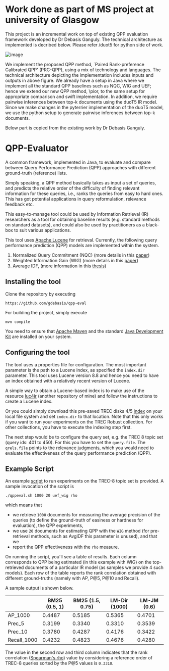 # Work done as part of MS project at university of Glasgow
This project is an incremental work on top of existing QPP evaluation framework developed by Dr Debasis Ganguly. The technical architecture as implemented is decribed below. Please refer /duot5 for python side of work.

![image](https://user-images.githubusercontent.com/43513330/188109962-b856e5c5-f3e3-47b4-9eeb-7b5d2c2ab4eb.png)


We implement the proposed QPP method, `Paired Rank-preference Calibrated QPP' (PRC-QPP), using a mix of technology and languages. The technical architecture depicting the implementation includes inputs and outputs in above figure. We already have a setup in Java where we implement all the standard QPP baselines such as NQC, WIG and UEF; hence we extend our new QPP method, \pior, to the same setup for appropriate comparison and swift implementation. In addition, we require pairwise inferences between top-k documents using the duoT5 IR model. Since we make changes in the pyterrier implementation of the duoT5 model, we use the python setup to generate pairwise inferences between top-k documents.




Below part is copied from the existing work by Dr Debasis Ganguly.

# QPP-Evaluator

A common framework, implemented in Java, to evaluate and compare between Query Performance Prediction (QPP) approaches with different ground-truth (reference) lists.

Simply speaking, a QPP method basically takes as input a set of queries, and predicts the relative order of the difficulty of finding relevant information for these queries, i.e., ranks the queries from easy to hard ones. This has got potential applications in query reformulation, relevance feedback etc.

This easy-to-manage tool could be used by Information Retrieval (IR) researchers as a tool for obtaining baseline results (e.g. standard methods on standard datasets), and could also be used by practitioners as a black-box to suit various applications.

This tool uses [Apache Lucene](https://lucene.apache.org/) for retrieval.
Currently, the following query performance prediction (QPP) models are implemented within the system.

1. Normalized Query Commitment (NQC) (more details in this [paper](https://ie.technion.ac.il/~kurland/qdQueryPerf.pdf))
2. Weighted Information Gain (WIG) (more details in this [paper](http://maroo.cs.umass.edu/getpdf.php?id=792))
3. Average IDF, (more information in this [thesis](https://chauff.github.io/documents/publications/thesis.pdf))

## Installing the tool

Clone the repository by executing

```
https://github.com/gdebasis/qpp-eval
```

For building the project, simply execute
```
mvn compile
```
You need to ensure that [Apache Maven](https://maven.apache.org/) and the standard [Java Development Kit](https://www.oracle.com/uk/java/technologies/javase-downloads.html) are installed on your system.

## Configuring the tool

The tool uses a properties file for configuration. The most important parameter is the path to a Lucene index, as specified the `index.dir` parameter.
This tool uses Lucene version 8.8 and hence you need to have an index obtained with a relatively recent version of Lucene.

A simple way to obtain a Lucene-based index is to make use of the resource  [luc4ir](https://github.com/gdebasis/luc4ir)  (another repository of mine) and follow the instructions to create a Lucene index.

Or you could simply download this pre-saved TREC disks 4/5 [index](https://drive.google.com/drive/folders/13k0AFcIemmtBvBpaBCyJR7ZYUIoRf2Kx?usp=sharing) on your local file system and set `index.dir` to that location.
Note that this only works if you want to run your experiments on the TREC Robust collection. For other collections, you have to execute the indexing step first.

The next step would be to configure the query set, e.g. the TREC 8 topic set (query ids: 401 to 450). For this you have to set the `query.file`. The `qrels.file` points to the relevance judgments, which you would need to evaluate the effectiveness of the query performance prediction (QPP).


## Example Script

An example [script](https://github.com/gdebasis/qpp-eval/blob/main/qppeval.sh) to run experiments on the TREC-8 topic set is provided.
A sample invocation of the script is
```
./qppeval.sh 1000 20 uef_wig rho
```
which means that
 - we retrieve `1000` documents for measuring the average precision of the queries (to define the ground-truth of easiness or hardness for evaluation), the QPP experiments,
 - we use `20` documents for estimating QPP with the `WIG` method (for pre-retrieval methods, such as AvgIDF this parameter is unused), and that we
 - report the QPP effectiveness with the `rho` measure.
 
 On running the script, you'll see a table of results. Each column corresponds to QPP being estimated (in this example with WIG) on the top-retrieved documents of a particular IR model (as samples we provide 4 such models). Each row of the table reports the rank correlation obtained with different ground-truths (namely with AP, P@5, P@10 and Recall).

A sample output is shown below.

|             | BM25   (0.5, 1) | BM25 (1.5,   0.75) | LM-Dir (1000) | LM-JM (0.6) |
|-------------|-----------------|--------------------|---------------|-------------|
| AP_1000     | 0.4487          | 0.5185             | 0.5365        | 0.4701      |
| Prec_5      | 0.3199          | 0.3340             | 0.3310        | 0.3539      |
| Prec_10     | 0.3780          | 0.4287             | 0.4176        | 0.3422      |
| Recall_1000 | 0.4232          | 0.4823             | 0.4676        | 0.4280      |

The value in the second row and third column indicates that the rank correlation ([Spearman's rho](https://en.wikipedia.org/wiki/Spearman%27s_rank_correlation_coefficient)) value by considering a reference order of TREC-8 queries sorted by the P@5 values is `0.3310`.
